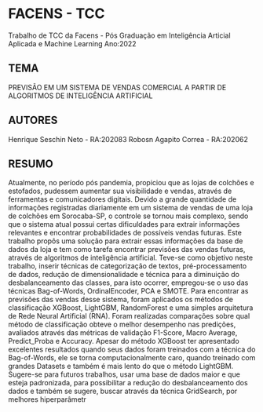 # FACENS - TCC
Trabalho de TCC da Facens - Pós Graduação em Inteligência Articial Aplicada e Machine Learning
Ano:2022

## TEMA
PREVISÃO EM UM SISTEMA DE VENDAS COMERCIAL A PARTIR DE ALGORITMOS DE INTELIGÊNCIA ARTIFICIAL

## AUTORES
Henrique Seschin Neto - RA:202083
Robosn Agapito Correa - RA:202062

## RESUMO
Atualmente, no período pós pandemia, propiciou que as lojas de colchões e estofados, pudessem aumentar sua visibilidade e vendas, através de ferramentas e comunicadores digitais. Devido a grande quantidade de informações registradas diariamente em um sistema de vendas de uma loja de colchões em Sorocaba-SP, o controle se tornou mais complexo, sendo que o sistema atual possui certas dificuldades para extrair informações relevantes e encontrar probabilidades de possíveis vendas futuras. Este trabalho propôs uma solução para extrair essas informações da base de dados da loja e tem como tarefa encontrar previsões das vendas futuras, através de algoritmos de inteligência artificial. Teve-se como objetivo neste trabalho, inserir técnicas de categorização de textos, pré-processamento de dados, redução de dimensionalidade e técnica para a diminuição do desbalanceamento das classes, para isto ocorrer, empregou-se o uso das técnicas Bag-of-Words, OrdinalEncoder, PCA e SMOTE. Para encontrar as previsões das vendas desse sistema, foram aplicados os métodos de classificação XGBoost, LightGBM, RandomForest e uma simples arquitetura de Rede Neural Artificial (RNA). Foram realizadas comparações sobre qual método de classificação obteve o melhor desempenho nas predições, avaliados através das métricas de validação F1-Score, Macro Average, Predict_Proba e Accuracy. Apesar do método XGBoost ter apresentado excelentes resultados quando seus dados foram treinados com a técnica do Bag-of-Words, ele se torna computacionalmente caro, quando treinado com grandes Datasets e também é mais lento do que o método LightGBM. Sugere-se para futuros trabalhos, usar uma base de dados maior e que esteja padronizada, para possibilitar a redução do desbalanceamento dos dados e também se sugere, buscar através da técnica GridSearch, por melhores hiperparâmetr
